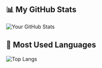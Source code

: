 ## 📊 My GitHub Stats  
![Your GitHub Stats](https://github-readme-stats.vercel.app/api?username=limdodod&show_icons=true&theme=dark)

## 🚀 Most Used Languages  
![Top Langs](https://github-readme-stats.vercel.app/api/top-langs/?username=limdodod&layout=compact&theme=dark)
